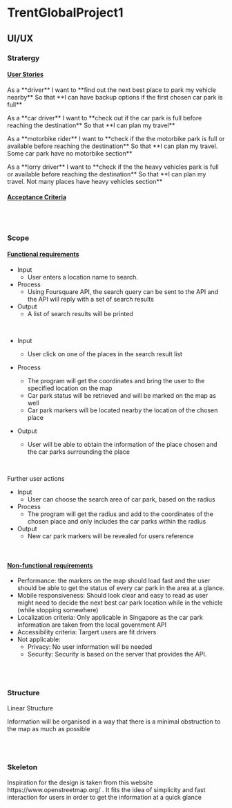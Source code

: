 # TrentGlobalProject1
## UI/UX
### Stratergy

#### <ins> User Stories </ins>

<p> As a **driver**
    I want to **find out the next best place to park my vehicle nearby**
    So that **I can have backup options if the first chosen car park is full** </p>

<p> As a **car driver**
    I want to **check out if the car park is full before reaching the destination**
    So that **I can plan my travel** </p>

<p> As a **motorbike rider**
    I want to **check if the the motorbike park is full or available before reaching the destination**
    So that **I can plan my travel. Some car park have no motorbike section** </p>

<p> As a **lorry driver**
    I want to **check if the the heavy vehicles park is full or available before reaching the destination**
    So that **I can plan my travel. Not many places have heavy vehicles section** </p>

#### <ins> Acceptance Criteria <ins>
	
<br>
<br>

### Scope
	
#### <ins> Functional requirements </ins>
	
* Input
	* User enters a location name to search.
* Process
	* Using Foursquare API, the search query can be sent to the API and the API will reply with a set of search results
* Output
	* A list of search results will be printed
<br>
	
* Input
	* User click on one of the places in the search result list
* Process
	* The program will get the coordinates and bring the user to the specified location on the map
	* Car park status will be retrieved and will be marked on the map as well
	* Car park markers will be located nearby the location of the chosen place

* Output
	* User will be able to obtain the information of the place chosen and the car parks surrounding the place

<br>
	
Further user actions
* Input
	* User can choose the search area of car park, based on the radius
* Process
	* The program will get the radius and add to the coordinates of the chosen place and only includes the car parks within the radius
* Output
	* New car park markers will be revealed for users reference 
	
<br>
 
#### <ins> Non-functional requirements </ins>
	
* Performance: the markers on the map should load fast and the user should be able to get the status of every car park in the area at a glance.
* Mobile responsiveness: Should look clear and easy to read as user might need to decide the next best car park location while in the vehicle (while stopping somewhere)
* Localization criteria: Only applicable in Singapore as the car park information are taken from the local government API
* Accessibility criteria: Targert users are fit drivers
* Not applicable:
  * Privacy: No user information will be needed
  * Security: Security is based on the server that provides the API. 
	

<br>
<br>
	
### Structure
<p>Linear Structure</p>
<p>Information will be organised in a way that there is a minimal obstruction to the map as much as possible</p>
		
<br>
<br>
	
### Skeleton
<p>Inspiration for the design is taken from this website https://www.openstreetmap.org/ . It fits the idea of simplicity and fast interaction for users in order to get the information at a quick glance</p>
	
	
	

	
